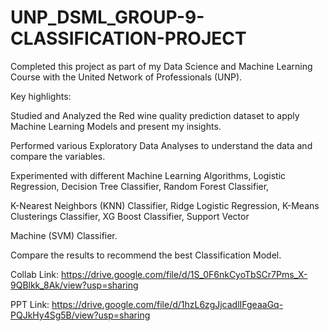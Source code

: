 # UNP_DSML_GROUP-9-CLASSIFICATION-PROJECT

Completed this project as part of my Data Science and Machine Learning Course with the United Network of Professionals (UNP).

Key highlights:

Studied and Analyzed the Red wine quality prediction dataset to apply Machine Learning Models and present my insights.

Performed various Exploratory Data Analyses to understand the data and compare the variables.

Experimented with different Machine Learning Algorithms, Logistic Regression, Decision Tree Classifier, Random Forest Classifier,   

K-Nearest Neighbors (KNN) Classifier, Ridge Logistic Regression, K-Means Clusterings Classifier, XG Boost Classifier, Support Vector 

Machine (SVM) Classifier.

Compare the results to recommend the best Classification Model.

Collab Link: https://drive.google.com/file/d/1S_0F6nkCyoTbSCr7Pms_X-9QBlkk_8Ak/view?usp=sharing

PPT Link: https://drive.google.com/file/d/1hzL6zgJjcadlIFgeaaGq-PQJkHy4Sg5B/view?usp=sharing
